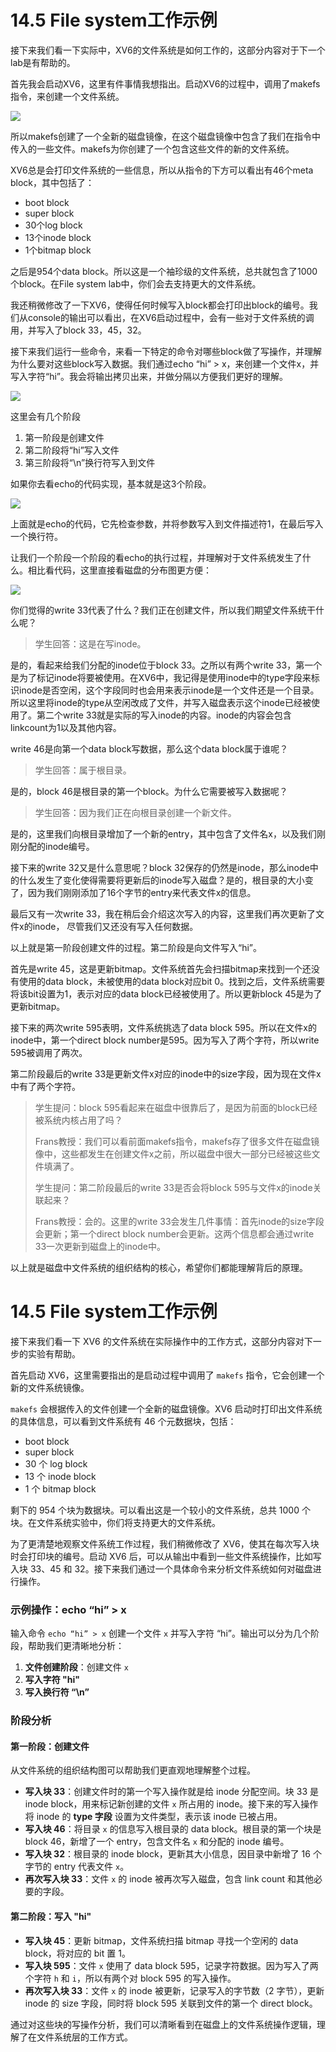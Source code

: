 # 14.5 File system工作示例

接下来我们看一下实际中，XV6的文件系统是如何工作的，这部分内容对于下一个lab是有帮助的。

首先我会启动XV6，这里有件事情我想指出。启动XV6的过程中，调用了makefs指令，来创建一个文件系统。

![](<../.gitbook/assets/image (615).png>)

所以makefs创建了一个全新的磁盘镜像，在这个磁盘镜像中包含了我们在指令中传入的一些文件。makefs为你创建了一个包含这些文件的新的文件系统。

XV6总是会打印文件系统的一些信息，所以从指令的下方可以看出有46个meta block，其中包括了：

* boot block
* super block
* 30个log block
* 13个inode block
* 1个bitmap block

之后是954个data block。所以这是一个袖珍级的文件系统，总共就包含了1000个block。在File system lab中，你们会去支持更大的文件系统。

我还稍微修改了一下XV6，使得任何时候写入block都会打印出block的编号。我们从console的输出可以看出，在XV6启动过程中，会有一些对于文件系统的调用，并写入了block 33，45，32。

接下来我们运行一些命令，来看一下特定的命令对哪些block做了写操作，并理解为什么要对这些block写入数据。我们通过echo “hi” > x，来创建一个文件x，并写入字符“hi”。我会将输出拷贝出来，并做分隔以方便我们更好的理解。

![](<../.gitbook/assets/image (627).png>)

这里会有几个阶段

1. 第一阶段是创建文件
2. 第二阶段将“hi”写入文件
3. 第三阶段将“\n”换行符写入到文件

如果你去看echo的代码实现，基本就是这3个阶段。

![](<../.gitbook/assets/image (408).png>)

上面就是echo的代码，它先检查参数，并将参数写入到文件描述符1，在最后写入一个换行符。

让我们一个阶段一个阶段的看echo的执行过程，并理解对于文件系统发生了什么。相比看代码，这里直接看磁盘的分布图更方便：

![](https://gblobscdn.gitbook.com/assets%2F-MHZoT2b\_bcLghjAOPsJ%2F-MRhzbAZwhuzp63wWdRE%2F-MRielGcbrHOzPCrxHcO%2Fimage.png?alt=media\&token=f685aafe-7c22-4965-9936-d811b090023d)

你们觉得的write 33代表了什么？我们正在创建文件，所以我们期望文件系统干什么呢？

> 学生回答：这是在写inode。

是的，看起来给我们分配的inode位于block 33。之所以有两个write 33，第一个是为了标记inode将要被使用。在XV6中，我记得是使用inode中的type字段来标识inode是否空闲，这个字段同时也会用来表示inode是一个文件还是一个目录。所以这里将inode的type从空闲改成了文件，并写入磁盘表示这个inode已经被使用了。第二个write 33就是实际的写入inode的内容。inode的内容会包含linkcount为1以及其他内容。

write 46是向第一个data block写数据，那么这个data block属于谁呢？

> 学生回答：属于根目录。

是的，block 46是根目录的第一个block。为什么它需要被写入数据呢？

> 学生回答：因为我们正在向根目录创建一个新文件。

是的，这里我们向根目录增加了一个新的entry，其中包含了文件名x，以及我们刚刚分配的inode编号。

接下来的write 32又是什么意思呢？block 32保存的仍然是inode，那么inode中的什么发生了变化使得需要将更新后的inode写入磁盘？是的，根目录的大小变了，因为我们刚刚添加了16个字节的entry来代表文件x的信息。

最后又有一次write 33，我在稍后会介绍这次写入的内容，这里我们再次更新了文件x的inode， 尽管我们又还没有写入任何数据。

以上就是第一阶段创建文件的过程。第二阶段是向文件写入“hi”。

首先是write 45，这是更新bitmap。文件系统首先会扫描bitmap来找到一个还没有使用的data block，未被使用的data block对应bit 0。找到之后，文件系统需要将该bit设置为1，表示对应的data block已经被使用了。所以更新block 45是为了更新bitmap。

接下来的两次write 595表明，文件系统挑选了data block 595。所以在文件x的inode中，第一个direct block number是595。因为写入了两个字符，所以write 595被调用了两次。

第二阶段最后的write 33是更新文件x对应的inode中的size字段，因为现在文件x中有了两个字符。

> 学生提问：block 595看起来在磁盘中很靠后了，是因为前面的block已经被系统内核占用了吗？
>
> Frans教授：我们可以看前面makefs指令，makefs存了很多文件在磁盘镜像中，这些都发生在创建文件x之前，所以磁盘中很大一部分已经被这些文件填满了。
>
> 学生提问：第二阶段最后的write 33是否会将block 595与文件x的inode关联起来？
>
> Frans教授：会的。这里的write 33会发生几件事情：首先inode的size字段会更新；第一个direct block number会更新。这两个信息都会通过write 33一次更新到磁盘上的inode中。

以上就是磁盘中文件系统的组织结构的核心，希望你们都能理解背后的原理。





# 14.5 File system工作示例

接下来我们看一下 XV6 的文件系统在实际操作中的工作方式，这部分内容对下一步的实验有帮助。

首先启动 XV6，这里需要指出的是启动过程中调用了 `makefs` 指令，它会创建一个新的文件系统镜像。

`makefs` 会根据传入的文件创建一个全新的磁盘镜像。XV6 启动时打印出文件系统的具体信息，可以看到文件系统有 46 个元数据块，包括：

- boot block
- super block
- 30 个 log block
- 13 个 inode block
- 1 个 bitmap block

剩下的 954 个块为数据块。可以看出这是一个较小的文件系统，总共 1000 个块。在文件系统实验中，你们将支持更大的文件系统。

为了更清楚地观察文件系统工作过程，我们稍微修改了 XV6，使其在每次写入块时会打印块的编号。启动 XV6 后，可以从输出中看到一些文件系统操作，比如写入块 33、45 和 32。接下来我们通过一个具体命令来分析文件系统如何对磁盘进行操作。

### 示例操作：echo “hi” > x

输入命令 `echo “hi” > x` 创建一个文件 `x` 并写入字符 “hi”。输出可以分为几个阶段，帮助我们更清晰地分析：

1. **文件创建阶段**：创建文件 `x`
2. **写入字符 "hi"**
3. **写入换行符 “\n”**

### 阶段分析

#### 第一阶段：创建文件

从文件系统的组织结构图可以帮助我们更直观地理解整个过程。

- **写入块 33**：创建文件时的第一个写入操作就是给 inode 分配空间。块 33 是 inode block，用来标记新创建的文件 `x` 所占用的 inode。接下来的写入操作将 inode 的 **type 字段** 设置为文件类型，表示该 inode 已被占用。
- **写入块 46**：将目录 `x` 的信息写入根目录的 data block。根目录的第一个块是 block 46，新增了一个 entry，包含文件名 `x` 和分配的 inode 编号。
- **写入块 32**：根目录的 inode block，更新其大小信息，因目录中新增了 16 个字节的 entry 代表文件 `x`。
- **再次写入块 33**：文件 `x` 的 inode 被再次写入磁盘，包含 link count 和其他必要的字段。

#### 第二阶段：写入 "hi"

- **写入块 45**：更新 bitmap，文件系统扫描 bitmap 寻找一个空闲的 data block，将对应的 bit 置 1。
- **写入块 595**：文件 `x` 使用了 data block 595，记录字符数据。因为写入了两个字符 `h` 和 `i`，所以有两个对 block 595 的写入操作。
- **再次写入块 33**：文件 `x` 的 inode 被更新，记录写入的字节数（2 字节），更新 inode 的 size 字段，同时将 block 595 关联到文件的第一个 direct block。

通过对这些块的写操作分析，我们可以清晰看到在磁盘上的文件系统操作逻辑，理解了在文件系统层的工作方式。
